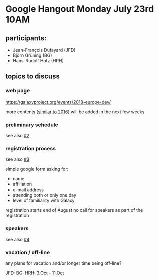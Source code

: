# Google Hangout Monday July 23rd 10AM
## participants:
 - Jean-François Dufayard (JFD)
 - Björn Grüning (BG)
 - Hans-Rudolf Hotz (HRH)
 
 ## topics to discuss
 
 ### web page
 https://galaxyproject.org/events/2018-europe-dev/
 
 more contents ([similar to 2016](https://galaxyproject.org/events/sg2016/)) will be added in the next few weeks
 
 
 ### preliminary schedule 
 see also [#2](https://github.com/usegalaxy-eu/european-galaxy-days-2018/issues/2)
 
 
 ### registration process
 see also [#3](https://github.com/usegalaxy-eu/european-galaxy-days-2018/issues/3)
 
 simple google form asking for:
  - name
  - affiliation
  - e-mail address
  - attending both or only one day
  - level of familiarity with Galaxy
  
 registration starts end of August 
 no call for speakers as part of the registration
 
 
### speakers
see also [#4](https://github.com/usegalaxy-eu/european-galaxy-days-2018/issues/4)



### vacation / off-line

any plans for vacation and/or longer time being off-line?

 JFD:
 BG:
 HRH:  3.Oct - 11.Oct
